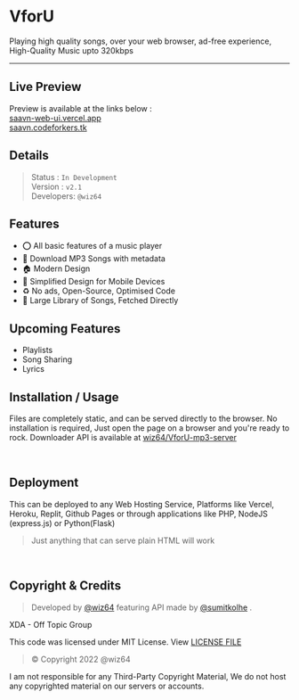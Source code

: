 # VforU

 <p>Playing high quality songs, over your web browser, ad-free experience, High-Quality Music upto 320kbps</p>
 
---

## Live Preview

Preview is available at the links below : <br>
[saavn-web-ui.vercel.app](https://saavn-web-ui.vercel.app/)<br>
[saavn.codeforkers.tk](https://saavn.codeforkers.tk)

## Details

> Status : `In Development`<br>
> Version : `v2.1` <br>
> Developers: `@wiz64`

## Features

- ⭕ All basic features of a music player
- :green_apple: Download MP3 Songs with metadata
- 🏠 Modern Design
- 📱 Simplified Design for Mobile Devices
- ♻ No ads, Open-Source, Optimised Code
- 🎵 Large Library of Songs, Fetched Directly

## Upcoming Features

- Playlists
- Song Sharing
- Lyrics

## Installation / Usage

Files are completely static, and can be served directly to the browser. No installation is required, Just open the page on a browser and you're ready to rock.
Downloader API is available at [wiz64/VforU-mp3-server](https://github.com/wiz64/VforU-mp3-server)

<br>

## Deployment

This can be deployed to any Web Hosting Service, Platforms like Vercel, Heroku, Replit, Github Pages or through applications like PHP, NodeJS (express.js) or Python(Flask)

> Just anything that can serve plain HTML will work

<br>

## Copyright & Credits

> Developed by [@wiz64](https://github.com/wiz64) featuring API made by [@sumitkolhe](https://github/sumitkolhe) .

XDA - Off Topic Group

This code was licensed under MIT License. View [LICENSE FILE](./LICENSE)

> &copy; Copyright 2022 @wiz64

I am not responsible for any Third-Party Copyright Material, We do not host any copyrighted material on our servers or accounts.
